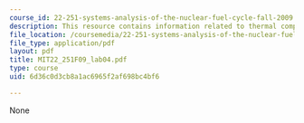 ```yaml
---
course_id: 22-251-systems-analysis-of-the-nuclear-fuel-cycle-fall-2009
description: This resource contains information related to thermal components.
file_location: /coursemedia/22-251-systems-analysis-of-the-nuclear-fuel-cycle-fall-2009/6d36c0d3cb8a1ac6965f2af698bc4bf6_MIT22_251F09_lab04.pdf
file_type: application/pdf
layout: pdf
title: MIT22_251F09_lab04.pdf
type: course
uid: 6d36c0d3cb8a1ac6965f2af698bc4bf6

---
```

None